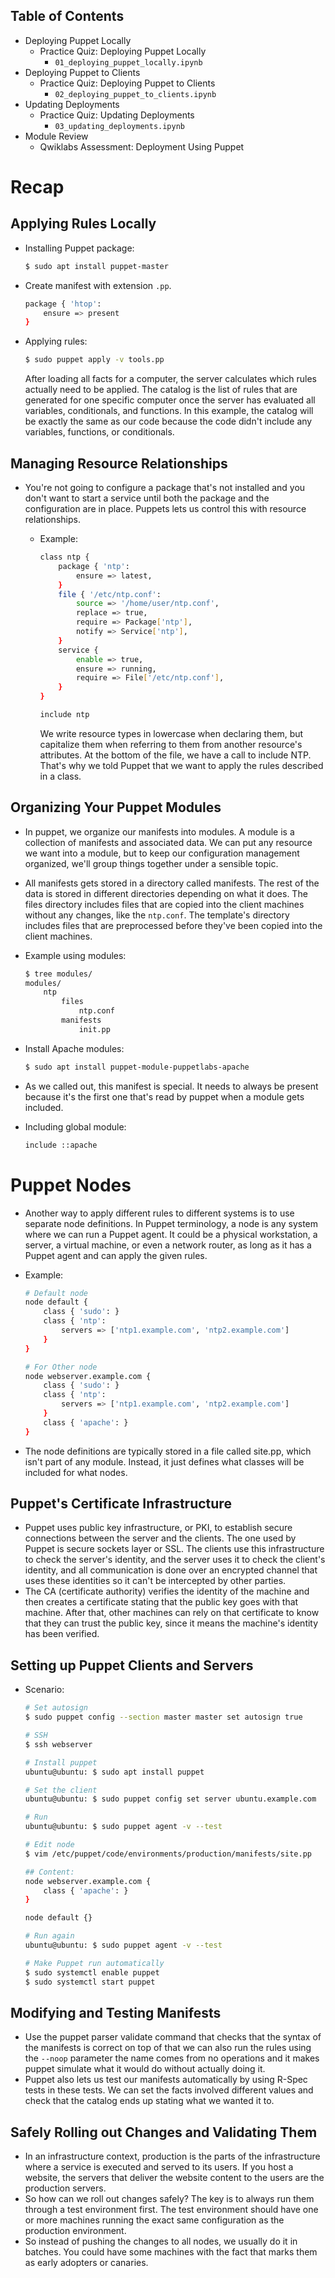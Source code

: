 Table of Contents
-----------------

  * Deploying Puppet Locally
    * Practice Quiz: Deploying Puppet Locally <br>
        * `01_deploying_puppet_locally.ipynb`
  * Deploying Puppet to Clients
    * Practice Quiz: Deploying Puppet to Clients <br>
        * `02_deploying_puppet_to_clients.ipynb` 
  * Updating Deployments
    * Practice Quiz: Updating Deployments <br>
        * `03_updating_deployments.ipynb`
  * Module Review
    * Qwiklabs Assessment: Deployment Using Puppet <br>

# Recap
## Applying Rules Locally
- Installing Puppet package:

    ```bash
    $ sudo apt install puppet-master
    ```
- Create manifest with extension `.pp`.

    ```bash
    package { 'htop':
        ensure => present
    }
    ```
- Applying rules:

    ```bash
    $ sudo puppet apply -v tools.pp
    ```
    After loading all facts for a computer, the server calculates which rules actually need to be applied. The catalog is the list of rules that are generated for one specific computer once the server has evaluated all variables, conditionals, and functions. In this example, the catalog will be exactly the same as our code because the code didn't include any variables, functions, or conditionals. 

## Managing Resource Relationships
- You're not going to configure a package that's not installed and you don't want to start a service until both the package and the configuration are in place. Puppets lets us control this with resource relationships.
    - Example:

        ```bash
        class ntp {
            package { 'ntp':
                ensure => latest,
            }
            file { '/etc/ntp.conf':
                source => '/home/user/ntp.conf',
                replace => true,
                require => Package['ntp'],
                notify => Service['ntp'],
            }
            service {
                enable => true,
                ensure => running,
                require => File['/etc/ntp.conf'],
            }
        }

        include ntp
        ```
        We write resource types in lowercase when declaring them, but capitalize them when referring to them from another resource's attributes. At the bottom of the file, we have a call to include NTP. That's why we told Puppet that we want to apply the rules described in a class. 

## Organizing Your Puppet Modules
- In puppet, we organize our manifests into modules. A module is a collection of manifests and associated data. We can put any resource we want into a module, but to keep our configuration management organized, we'll group things together under a sensible topic.
- All manifests gets stored in a directory called manifests. The rest of the data is stored in different directories depending on what it does. The files directory includes files that are copied into the client machines without any changes, like the `ntp.conf`. The template's directory includes files that are preprocessed before they've been copied into the client machines. 
- Example using modules:

    ```bash
    $ tree modules/
    modules/
        ntp
            files
                ntp.conf
            manifests
                init.pp
    ```
- Install Apache modules:

    ```bash
    $ sudo apt install puppet-module-puppetlabs-apache
    ```
- As we called out, this manifest is special. It needs to always be present because it's the first one that's read by puppet when a module gets included. 
- Including global module:

    ```bash
    include ::apache
    ```

# Puppet Nodes
- Another way to apply different rules to different systems is to use separate node definitions. In Puppet terminology, a node is any system where we can run a Puppet agent. It could be a physical workstation, a server, a virtual machine, or even a network router, as long as it has a Puppet agent and can apply the given rules. 
- Example:

    ```bash
    # Default node
    node default {
        class { 'sudo': }
        class { 'ntp': 
            servers => ['ntp1.example.com', 'ntp2.example.com']
        }
    }

    # For Other node
    node webserver.example.com {
        class { 'sudo': }
        class { 'ntp': 
            servers => ['ntp1.example.com', 'ntp2.example.com']
        }
        class { 'apache': }
    }
    ```
- The node definitions are typically stored in a file called site.pp, which isn't part of any module. Instead, it just defines what classes will be included for what nodes. 

## Puppet's Certificate Infrastructure
- Puppet uses public key infrastructure, or PKI, to establish secure connections between the server and the clients. The one used by Puppet is secure sockets layer or SSL. The clients use this infrastructure to check the server's identity, and the server uses it to check the client's identity, and all communication is done over an encrypted channel that uses these identities so it can't be intercepted by other parties. 
- The CA (certificate authority) verifies the identity of the machine and then creates a certificate stating that the public key goes with that machine. After that, other machines can rely on that certificate to know that they can trust the public key, since it means the machine's identity has been verified.

## Setting up Puppet Clients and Servers
- Scenario:

    ```bash
    # Set autosign
    $ sudo puppet config --section master master set autosign true

    # SSH 
    $ ssh webserver

    # Install puppet
    ubuntu@ubuntu: $ sudo apt install puppet

    # Set the client
    ubuntu@ubuntu: $ sudo puppet config set server ubuntu.example.com

    # Run 
    ubuntu@ubuntu: $ sudo puppet agent -v --test

    # Edit node
    $ vim /etc/puppet/code/environments/production/manifests/site.pp

    ## Content:
    node webserver.example.com {
        class { 'apache': }
    }

    node default {}

    # Run again
    ubuntu@ubuntu: $ sudo puppet agent -v --test

    # Make Puppet run automatically
    $ sudo systemctl enable puppet
    $ sudo systemctl start puppet
    ```

## Modifying and Testing Manifests
- Use the puppet parser validate command that checks that the syntax of the manifests is correct on top of that we can also run the rules using the `--noop` parameter the name comes from no operations and it makes puppet simulate what it would do without actually doing it. 
- Puppet also lets us test our manifests automatically by using R-Spec tests in these tests. We can set the facts involved different values and check that the catalog ends up stating what we wanted it to.

## Safely Rolling out Changes and Validating Them
- In an infrastructure context, production is the parts of the infrastructure where a service is executed and served to its users. If you host a website, the servers that deliver the website content to the users are the production servers.
- So how can we roll out changes safely? The key is to always run them through a test environment first. The test environment should have one or more machines running the exact same configuration as the production environment. 
- So instead of pushing the changes to all nodes, we usually do it in batches. You could have some machines with the fact that marks them as early adopters or canaries.